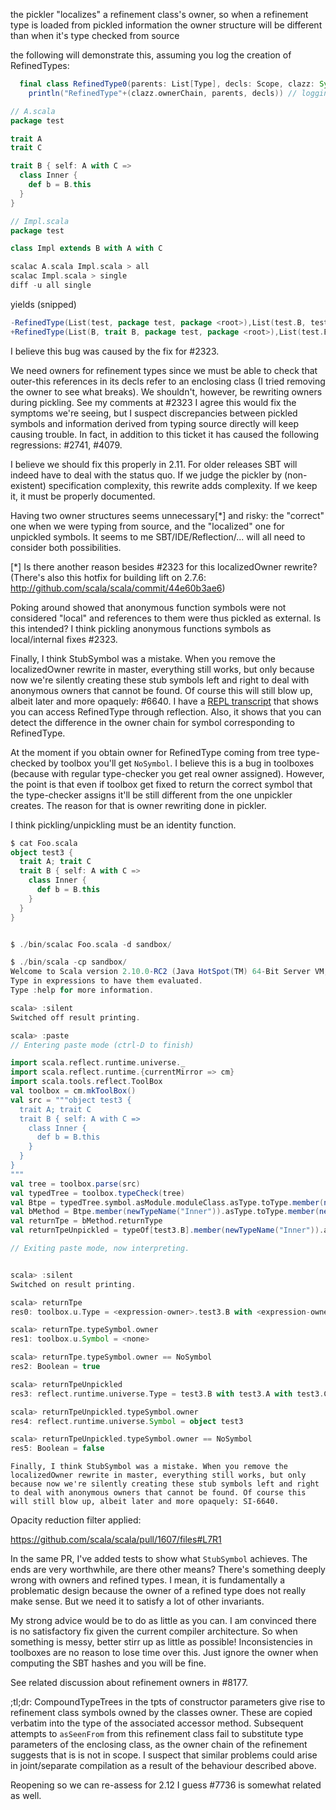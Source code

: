 the pickler "localizes" a refinement class's owner,
so when a refinement type is loaded from pickled information the owner structure will be different than when it's type checked from source

the following will demonstrate this, assuming you log the creation of RefinedTypes:

```scala
  final class RefinedType0(parents: List[Type], decls: Scope, clazz: Symbol) extends RefinedType(parents, decls) {
    println("RefinedType"+(clazz.ownerChain, parents, decls)) // logging
```

```scala
// A.scala
package test

trait A
trait C

trait B { self: A with C => 
  class Inner {
    def b = B.this
  }
}
```

```scala
// Impl.scala
package test

class Impl extends B with A with C
```

```scala
scalac A.scala Impl.scala > all
scalac Impl.scala > single
diff -u all single
```

yields (snipped)

```scala
-RefinedType(List(test, package test, package <root>),List(test.B, test.A, test.C),Scope{
+RefinedType(List(B, trait B, package test, package <root>),List(test.B, test.A with test.C),Scope{
```
I believe this bug was caused by the fix for #2323.

We need owners for refinement types since we must be able to check that outer-this references in its decls refer to an enclosing class (I tried removing the owner to see what breaks). We shouldn't, however, be rewriting owners during pickling. See my comments at #2323
I agree this would fix the symptoms we're seeing, but I suspect discrepancies between pickled symbols and information derived from typing source directly will keep causing trouble. In fact, in addition to this ticket it has caused the following regressions: #2741, #4079. 

I believe we should fix this properly in 2.11. For older releases SBT will indeed have to deal with the status quo. If we judge the pickler by (non-existent) specification complexity, this rewrite adds complexity. If we keep it, it must be properly documented.

Having two owner structures seems unnecessary[*] and risky: the "correct" one when we were typing from source, and the "localized" one for unpickled symbols. It seems to me SBT/IDE/Reflection/... will all need to consider both possibilities.

[*] Is there another reason besides #2323 for this localizedOwner rewrite? (There's also this hotfix for building lift on 2.7.6: http://github.com/scala/scala/commit/44e60b3ae6)

Poking around showed that anonymous function symbols were not considered "local" and references to them were thus pickled as external. Is this intended? I think pickling anonymous functions symbols as local/internal fixes #2323.

Finally, I think StubSymbol was a mistake. When you remove the localizedOwner rewrite in master, everything still works, but only because now we're silently creating these stub symbols left and right to deal with anonymous owners that cannot be found. Of course this will still blow up, albeit later and more opaquely: #6640.
I have a [REPL transcript](https://gist.github.com/4061123) that shows you can access RefinedType through reflection. Also, it shows that you can detect the difference in the owner chain for symbol corresponding to RefinedType.

At the moment if you obtain owner for RefinedType coming from tree type-checked by toolbox you'll get `NoSymbol`. I believe this is a bug in toolboxes (because with regular type-checker you get real owner assigned). However, the point is that even if toolbox get fixed to return the correct symbol that the type-checker assigns it'll be still different from the one unpickler creates. The reason for that is owner rewriting done in pickler.

I think pickling/unpickling must be an identity function.

```scala
$ cat Foo.scala 
object test3 {
  trait A; trait C
  trait B { self: A with C => 
    class Inner {
      def b = B.this
    }
  }
}


$ ./bin/scalac Foo.scala -d sandbox/

$ ./bin/scala -cp sandbox/
Welcome to Scala version 2.10.0-RC2 (Java HotSpot(TM) 64-Bit Server VM, Java 1.7.0_10-ea).
Type in expressions to have them evaluated.
Type :help for more information.

scala> :silent
Switched off result printing.

scala> :paste
// Entering paste mode (ctrl-D to finish)

import scala.reflect.runtime.universe._
import scala.reflect.runtime.{currentMirror => cm}
import scala.tools.reflect.ToolBox
val toolbox = cm.mkToolBox()
val src = """object test3 {
  trait A; trait C
  trait B { self: A with C => 
    class Inner {
      def b = B.this
    }
  }
}
"""
val tree = toolbox.parse(src)
val typedTree = toolbox.typeCheck(tree)
val Btpe = typedTree.symbol.asModule.moduleClass.asType.toType.member(newTypeName("B")).asType.toType
val bMethod = Btpe.member(newTypeName("Inner")).asType.toType.member(newTermName("b")).asMethod
val returnTpe = bMethod.returnType
val returnTpeUnpickled = typeOf[test3.B].member(newTypeName("Inner")).asType.toType.member(newTermName("b")).asMethod.returnType

// Exiting paste mode, now interpreting.


scala> :silent
Switched on result printing.

scala> returnTpe
res0: toolbox.u.Type = <expression-owner>.test3.B with <expression-owner>.test3.A with <expression-owner>.test3.C

scala> returnTpe.typeSymbol.owner
res1: toolbox.u.Symbol = <none>

scala> returnTpe.typeSymbol.owner == NoSymbol
res2: Boolean = true

scala> returnTpeUnpickled
res3: reflect.runtime.universe.Type = test3.B with test3.A with test3.C

scala> returnTpeUnpickled.typeSymbol.owner
res4: reflect.runtime.universe.Symbol = object test3

scala> returnTpeUnpickled.typeSymbol.owner == NoSymbol
res5: Boolean = false
```
```
Finally, I think StubSymbol was a mistake. When you remove the localizedOwner rewrite in master, everything still works, but only because now we're silently creating these stub symbols left and right to deal with anonymous owners that cannot be found. Of course this will still blow up, albeit later and more opaquely: SI-6640.
```

Opacity reduction filter applied:

https://github.com/scala/scala/pull/1607/files#L7R1

In the same PR, I've added tests to show what `StubSymbol` achieves. The ends are very worthwhile, are there other means?
There's something deeply wrong with owners and refined types. I mean, it is fundamentally a problematic design because the owner of a refined type does not really make sense. But we need it to satisfy a lot of other invariants.

My strong advice would be to do as little as you can. I am convinced there is no satisfactory fix given the current compiler architecture. So when something is messy, better stirr up as little as possible! Inconsistencies in toolboxes are no reason to lose time over this. Just ignore the owner when computing the SBT hashes and you will be fine.

See related discussion about refinement owners in #8177.

;tl;dr: CompoundTypeTrees in the tpts of constructor parameters give rise to refinement class symbols owned by the classes owner. These are copied verbatim into the type of the associated accessor method. Subsequent attempts to `asSeenFrom` from this refinement class fail to substitute type parameters of the enclosing class, as the owner chain of the refinement suggests that is is not in scope. I suspect that similar problems could arise in joint/separate compilation as a result of the behaviour described above.

Reopening so we can re-assess for 2.12
I guess #7736 is somewhat related as well.
